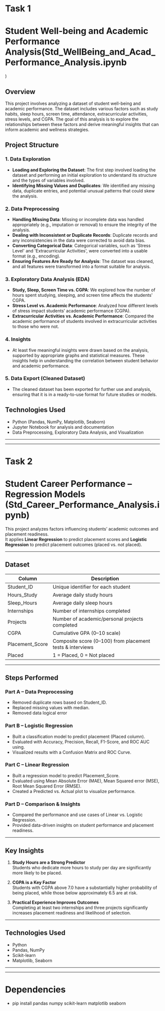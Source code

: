 
# Task 1
# Student Well-being and Academic Performance Analysis(Std_WellBeing_and_Acad_Performance_Analysis.ipynb
)

## Overview
This project involves analyzing a dataset of student well-being and academic performance. The dataset includes various factors such as study habits, sleep hours, screen time, attendance, extracurricular activities, stress levels, and CGPA. The goal of this analysis is to explore the relationships between these factors and derive meaningful insights that can inform academic and wellness strategies.

## Project Structure

### 1. **Data Exploration**
   - **Loading and Exploring the Dataset**: The first step involved loading the dataset and performing an initial exploration to understand its structure and the types of variables involved.
   - **Identifying Missing Values and Duplicates**: We identified any missing data, duplicate entries, and potential unusual patterns that could skew the analysis.
   
### 2. **Data Preprocessing**
   - **Handling Missing Data**: Missing or incomplete data was handled appropriately (e.g., imputation or removal) to ensure the integrity of the analysis.
   - **Dealing with Inconsistent or Duplicate Records**: Duplicate records and any inconsistencies in the data were corrected to avoid data bias.
   - **Converting Categorical Data**: Categorical variables, such as 'Stress Level' and 'Extracurricular Activities', were converted into a usable format (e.g., encoding).
   - **Ensuring Features Are Ready for Analysis**: The dataset was cleaned, and all features were transformed into a format suitable for analysis.

### 3. **Exploratory Data Analysis (EDA)**
   - **Study, Sleep, Screen Time vs. CGPA**: We explored how the number of hours spent studying, sleeping, and screen time affects the students' CGPA.
   - **Stress Level vs. Academic Performance**: Analyzed how different levels of stress impact students’ academic performance (CGPA).
   - **Extracurricular Activities vs. Academic Performance**: Compared the academic performance of students involved in extracurricular activities to those who were not.

### 4. **Insights**
   - At least five meaningful insights were drawn based on the analysis, supported by appropriate graphs and statistical measures. These insights help in understanding the correlation between student behavior and academic performance.

### 5. **Data Export** (Cleaned Dataset)
   - The cleaned dataset has been exported for further use and analysis, ensuring that it is in a ready-to-use format for future studies or models.

## Technologies Used
- Python (Pandas, NumPy, Matplotlib, Seaborn)
- Jupyter Notebook for analysis and documentation
- Data Preprocessing, Exploratory Data Analysis, and Visualization


---
---




# Task 2
# Student Career Performance – Regression Models (Std_Career_Performance_Analysis.ipynb)

This project analyzes factors influencing students’ academic outcomes and placement readiness.  
It applies **Linear Regression** to predict placement scores and **Logistic Regression** to predict placement outcomes (placed vs. not placed).

---

## Dataset

| Column            | Description                                           |
|------------------|-----------------------------------------------------|
| Student_ID       | Unique identifier for each student                  |
| Hours_Study      | Average daily study hours                           |
| Sleep_Hours      | Average daily sleep hours                           |
| Internships      | Number of internships completed                     |
| Projects         | Number of academic/personal projects completed      |
| CGPA             | Cumulative GPA (0–10 scale)                         |
| Placement_Score  | Composite score (0–100) from placement tests & interviews |
| Placed           | 1 = Placed, 0 = Not placed                          |

---

## Steps Performed

### Part A – Data Preprocessing
- Removed duplicate rows based on Student_ID.
- Replaced missing values with median.
- Removed data logical error

### Part B – Logistic Regression
- Built a classification model to predict placement (Placed column).
- Evaluated with Accuracy, Precision, Recall, F1-Score, and ROC AUC using.
- Visualized results with a Confusion Matrix and ROC Curve.

### Part C – Linear Regression
- Built a regression model to predict Placement_Score.
- Evaluated using Mean Absolute Error (MAE), Mean Squared error (MSE), Root Mean Squared Error (RMSE).
- Created a Predicted vs. Actual plot to visualize performance.


### Part D – Comparison & Insights
- Compared the performance and use cases of Linear vs. Logistic Regression.
- Provided data-driven insights on student performance and placement readiness.

---

## Key Insights

1. **Study Hours are a Strong Predictor**  
   Students who dedicate more hours to study per day are significantly more likely to be placed.

2. **CGPA is a Key Factor**  
   Students with CGPA above 7.0 have a substantially higher probability of being placed, while those below approximately 6.5 are at risk.

3. **Practical Experience Improves Outcomes**  
   Completing at least two internships and three projects significantly increases placement readiness and likelihood of selection.

---

## Technologies Used

- Python
- Pandas, NumPy
- Scikit-learn
- Matplotlib, Seaborn

---

---

# Dependencies
- pip install pandas numpy scikit-learn matplotlib seaborn
